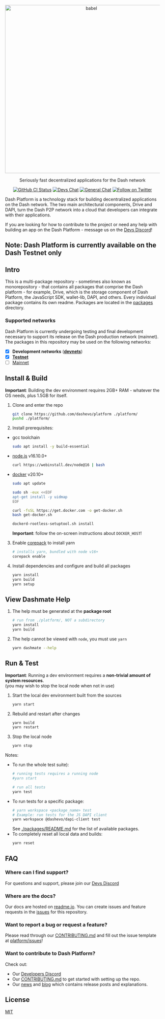 <p align="center">
  <a href="https://dashplatform.readme.io/docs/introduction-what-is-dash-platform/">
    <img alt="babel" src="https://media.dash.org/wp-content/uploads/dash_digital-cash_logo_2018_rgb_for_screens.png" width="546">
  </a>
</p>

<p align="center">
  Seriously fast decentralized applications for the Dash network
</p>

<p align="center">
  <a href="https://github.com/dashevo/platform/actions/workflows/all-packages.yml"><img alt="GitHub CI Status" src="https://github.com/dashevo/platform/actions/workflows/all-packages.yml/badge.svg"></a>
  <a href="https://chat.dashdevs.org/"><img alt="Devs Chat" src="https://img.shields.io/badge/discord-Dev_chat-738adb"></a>
  <a href="https://discordapp.com/invite/PXbUxJB"><img alt="General Chat" src="https://img.shields.io/badge/discord-General_chat-738adb"></a>
  <a href="https://twitter.com/intent/follow?screen_name=Dashpay"><img alt="Follow on Twitter" src="https://img.shields.io/twitter/follow/Dashpay.svg?style=social&label=Follow"></a>
</p>

Dash Platform is a technology stack for building decentralized applications on
the Dash network. The two main architectural components, Drive and DAPI, turn
the Dash P2P network into a cloud that developers can integrate with their
applications.

If you are looking for how to contribute to the project or need any help with
building an app on the Dash Platform - message us on the [Devs
Discord](https://chat.dashdevs.org/)!

## Note: Dash Platform is currently available on the Dash Testnet only

## Intro

This is a multi-package repository - sometimes also known as monorepository -
that contains all packages that comprise the Dash platform - for example, Drive,
which is the storage component of Dash Platform, the JavaScript SDK, wallet-lib,
DAPI, and others. Every individual package contains its own readme. Packages are
located in the [packages](./packages) directory.

### Supported networks

Dash Platform is currently undergoing testing and final development necessary to
support its release on the Dash production network (mainnet). The packages in
this repository may be used on the following networks:

- [x] **Development networks** ([**devnets**](https://dashplatform.readme.io/docs/reference-glossary#devnet))
- [x] [**Testnet**](https://dashplatform.readme.io/docs/reference-glossary#testnet)
- [ ] [Mainnet](https://dashplatform.readme.io/docs/reference-glossary#mainnet)

## Install & Build

**Important**: Building the dev environment requires 2GB+ RAM - whatever the OS needs, plus 1.5GB for itself.

1. Clone and enter the repo
   ```bash
   git clone https://github.com/dashevo/platform ./platform/
   pushd ./platform/
   ```
2. Install prerequisites:
  - gcc toolchain
    ```bash
    sudo apt install -y build-essential
    ```
  - [node.js](https://nodejs.org/) v16.10.0+
    ```bash
    curl https://webinstall.dev/node@16 | bash
    ```
  - [docker](https://docs.docker.com/get-docker/) v20.10+
    ```bash
    sudo apt update
    
    sudo sh -eux <<EOF
    apt-get install -y uidmap
    EOF
    
    curl -fsSL https://get.docker.com -o get-docker.sh
    bash get-docker.sh
    
    dockerd-rootless-setuptool.sh install
    ```
    **Important**: follow the on-screen instructions about `DOCKER_HOST`!
3. Enable [corepack](https://nodejs.org/dist/latest/docs/api/corepack.html) to install yarn
   ```bash
   # installs yarn, bundled with node v16+
   corepack enable
   ```
4. Install dependencies and configure and build all packages
   ```bash
   yarn install
   yarn build
   yarn setup
   ```

## View Dashmate Help

1. The help must be generated at the **package root**
   ```bash
   # run from ./platform/, NOT a subdirectory
   yarn install
   yarn build
   ```
2. The help cannot be viewed with `node`, you must use `yarn`
   ```bash
   yarn dashmate --help
   ```

## Run & Test

**Important**: Running a dev environment requires a **non-trivial amount of system resources**. \
(you may wish to stop the local node when not in use)

1. Start the local dev environment built from the sources
   ```bash
   yarn start
   ```
2. Rebuild and restart after changes
   ```bash
   yarn build
   yarn restart
   ```
3. Stop the local node
   ```bash
   yarn stop
   ```

Notes:

- To run the whole test suite):
  ```bash
  # running tests requires a running node 
  #yarn start
  
  # run all tests
  yarn test
  ```
- To run tests for a specific package:
  ```bash
  # yarn workspace <package_name> test
  # Example: run tests for the JS DAPI client
  yarn workspace @dashevo/dapi-client test
  ```
  See [./packages/README.md](./packages/README.md) for the list of available packages.
- To completely reset all local data and builds:
  ```bash
  yarn reset
  ```

## FAQ

### Where can I find support?

For questions and support, please join our [Devs
Discord](https://chat.dashdevs.org/)

### Where are the docs?

Our docs are hosted on
[readme.io](https://dashplatform.readme.io/docs/introduction-what-is-dash-platform).
You can create issues and feature requests in the
[issues](https://github.com/dashevo/platform/issues) for this repository.

### Want to report a bug or request a feature?

Please read through our [CONTRIBUTING.md](CONTRIBUTING.md) and fill out the
issue template at [platform/issues](https://github.com/dashevo/platform/issues)!

### Want to contribute to Dash Platform?

Check out:

- Our [Developers Discord](https://chat.dashdevs.org/)
- Our [CONTRIBUTING.md](CONTRIBUTING.md) to get started with setting up the
  repo.
- Our [news](https://www.dash.org/news/) and [blog](https://www.dash.org/blog/) which contains release posts and
  explanations.

## License

[MIT](LICENSE.md)
